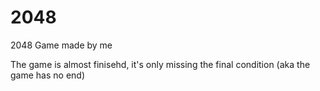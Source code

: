 # 2048
2048 Game made by me

The game is almost finisehd, it's only missing the final condition (aka the game has no end)
